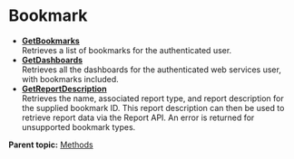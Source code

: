# Bookmark

-   **[GetBookmarks](../../methods/bookmark/r_GetBookmarks.md)**  
 Retrieves a list of bookmarks for the authenticated user.
-   **[GetDashboards](../../methods/bookmark/r_GetDashboards.md)**  
Retrieves all the dashboards for the authenticated web services user, with bookmarks included.
-   **[GetReportDescription](../../methods/bookmark/r_GetReportDescriptions.md)**  
Retrieves the name, associated report type, and report description for the supplied bookmark ID. This report description can then be used to retrieve report data via the Report API. An error is returned for unsupported bookmark types.

**Parent topic:** [Methods](../../methods/c_api_admin_methods.md)

